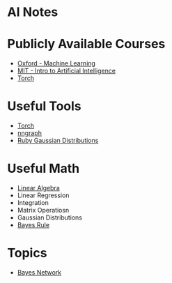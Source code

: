 AI Notes
==========

# Publicly Available Courses
* [Oxford - Machine Learning](https://www.cs.ox.ac.uk/people/nando.defreitas/machinelearning/)
* [MIT - Intro to Artificial Intelligence](https://www.udacity.com/course/viewer#!/c-cs271/)
* [Torch](http://code.madbits.com/wiki/doku.php?id=tutorial_basics)

# Useful Tools
* [Torch](http://torch.ch/docs/getting-started.html)
* [nngraph](https://github.com/torch/nngraph)
* [Ruby Gaussian Distributions](https://github.com/clbustos/distribution)

# Useful Math
* [Linear Algebra](https://www.khanacademy.org/math/linear-algebra)
* Linear Regression
* Integration
* Matrix Operatiosn
* Gaussian Distributions
* [Bayes Rule](https://en.wikipedia.org/wiki/Bayes%27_rule)

# Topics
* [Bayes Network](http://www.cs.ubc.ca/~murphyk/Bayes/bnintro.html)
